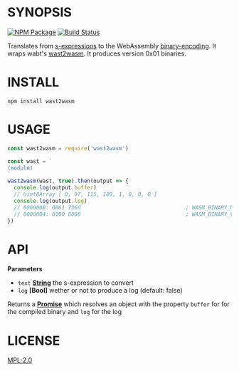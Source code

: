 # SYNOPSIS 
[![NPM Package](https://img.shields.io/npm/v/wast2wasm.svg?style=flat-square)](https://www.npmjs.org/package/wast2wasm)
[![Build Status](https://img.shields.io/travis/ewasm/wast2wasm.svg?branch=master&style=flat-square)](https://travis-ci.org/ewasm/wast2wasm)

Translates from [s-expressions](https://github.com/WebAssembly/spec) to the WebAssembly [binary-encoding](https://github.com/WebAssembly/design/blob/master/BinaryEncoding.md). It wraps wabt's [wast2wasm](https://github.com/WebAssembly/wabt). It produces version 0x01 binaries.

# INSTALL
`npm install wast2wasm`

# USAGE

```javascript
const wast2wasm = require('wast2wasm')

const wast = `
(module)
`
wast2wasm(wast, true).then(output => {
  console.log(output.buffer)
  // Uint8Array [ 0, 97, 115, 109, 1, 0, 0, 0 ]
  console.log(output.log)
  // 0000000: 0061 736d                                 ; WASM_BINARY_MAGIC
  // 0000004: 0100 0000                                 ; WASM_BINARY_VERSION
})
```

# API
**Parameters**

-   `text` **[String](https://developer.mozilla.org/en-US/docs/Web/JavaScript/Reference/Global_Objects/String)** the s-expression to convert
-   `log` **[Bool]** wether or not to produce a log (default: false)

Returns a **[Promise](https://developer.mozilla.org/en-US/docs/Web/JavaScript/Reference/Global_Objects/Promise)** which resolves an object with the property `buffer` for for the compiled binary and `log` for the log

# LICENSE
[MPL-2.0](https://tldrlegal.com/license/mozilla-public-license-2.0-(mpl-2))
